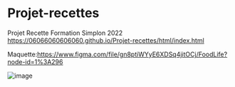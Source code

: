 # Projet-recettes
Projet Recette Formation Simplon 2022
https://06066060606060.github.io/Projet-recettes/html/index.html  

Maquette:https://www.figma.com/file/gn8ptiWYyE6XDSq4jitOCj/FoodLife?node-id=1%3A296



![image](https://user-images.githubusercontent.com/10818228/167295722-13007a68-e695-491a-a5d9-42087c47441b.png)
